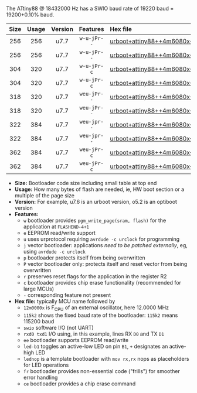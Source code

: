 The ATtiny88 @ 18432000 Hz has a SWIO baud rate of 19220 baud = 19200+0.10% baud.

|Size|Usage|Version|Features|Hex file|
|:-:|:-:|:-:|:-:|:--|
|256|256|u7.7|`w-u-jPr--`|[urboot+attiny88++4m6080x++++4k8_swio_rxd7_txd6_led+d0.hex](https://raw.githubusercontent.com/stefanrueger/urboot.hex/main/mcus/attiny88/external_oscillator/fcpu++4m6080_Hz/br++++4k8_bps/urboot+attiny88++4m6080x++++4k8_swio_rxd7_txd6_led+d0.hex)|
|256|256|u7.7|`w-u-jPr--`|[urboot+attiny88++4m6080x++++4k8_swio_rxd7_txd6_lednop.hex](https://raw.githubusercontent.com/stefanrueger/urboot.hex/main/mcus/attiny88/external_oscillator/fcpu++4m6080_Hz/br++++4k8_bps/urboot+attiny88++4m6080x++++4k8_swio_rxd7_txd6_lednop.hex)|
|304|320|u7.7|`w-u-jPr-c`|[urboot+attiny88++4m6080x++++4k8_swio_rxd7_txd6_led+d0_fr_ce.hex](https://raw.githubusercontent.com/stefanrueger/urboot.hex/main/mcus/attiny88/external_oscillator/fcpu++4m6080_Hz/br++++4k8_bps/urboot+attiny88++4m6080x++++4k8_swio_rxd7_txd6_led+d0_fr_ce.hex)|
|304|320|u7.7|`w-u-jPr-c`|[urboot+attiny88++4m6080x++++4k8_swio_rxd7_txd6_lednop_fr_ce.hex](https://raw.githubusercontent.com/stefanrueger/urboot.hex/main/mcus/attiny88/external_oscillator/fcpu++4m6080_Hz/br++++4k8_bps/urboot+attiny88++4m6080x++++4k8_swio_rxd7_txd6_lednop_fr_ce.hex)|
|318|320|u7.7|`weu-jPr--`|[urboot+attiny88++4m6080x++++4k8_swio_rxd7_txd6_ee_led+d0.hex](https://raw.githubusercontent.com/stefanrueger/urboot.hex/main/mcus/attiny88/external_oscillator/fcpu++4m6080_Hz/br++++4k8_bps/urboot+attiny88++4m6080x++++4k8_swio_rxd7_txd6_ee_led+d0.hex)|
|318|320|u7.7|`weu-jPr--`|[urboot+attiny88++4m6080x++++4k8_swio_rxd7_txd6_ee_lednop.hex](https://raw.githubusercontent.com/stefanrueger/urboot.hex/main/mcus/attiny88/external_oscillator/fcpu++4m6080_Hz/br++++4k8_bps/urboot+attiny88++4m6080x++++4k8_swio_rxd7_txd6_ee_lednop.hex)|
|322|384|u7.7|`weu-jpr--`|[urboot+attiny88++4m6080x++++4k8_swio_rxd7_txd6_ee_led+d0_fr.hex](https://raw.githubusercontent.com/stefanrueger/urboot.hex/main/mcus/attiny88/external_oscillator/fcpu++4m6080_Hz/br++++4k8_bps/urboot+attiny88++4m6080x++++4k8_swio_rxd7_txd6_ee_led+d0_fr.hex)|
|322|384|u7.7|`weu-jpr--`|[urboot+attiny88++4m6080x++++4k8_swio_rxd7_txd6_ee_lednop_fr.hex](https://raw.githubusercontent.com/stefanrueger/urboot.hex/main/mcus/attiny88/external_oscillator/fcpu++4m6080_Hz/br++++4k8_bps/urboot+attiny88++4m6080x++++4k8_swio_rxd7_txd6_ee_lednop_fr.hex)|
|362|384|u7.7|`weu-jPr-c`|[urboot+attiny88++4m6080x++++4k8_swio_rxd7_txd6_ee_led+d0_fr_ce.hex](https://raw.githubusercontent.com/stefanrueger/urboot.hex/main/mcus/attiny88/external_oscillator/fcpu++4m6080_Hz/br++++4k8_bps/urboot+attiny88++4m6080x++++4k8_swio_rxd7_txd6_ee_led+d0_fr_ce.hex)|
|362|384|u7.7|`weu-jPr-c`|[urboot+attiny88++4m6080x++++4k8_swio_rxd7_txd6_ee_lednop_fr_ce.hex](https://raw.githubusercontent.com/stefanrueger/urboot.hex/main/mcus/attiny88/external_oscillator/fcpu++4m6080_Hz/br++++4k8_bps/urboot+attiny88++4m6080x++++4k8_swio_rxd7_txd6_ee_lednop_fr_ce.hex)|

- **Size:** Bootloader code size including small table at top end
- **Usage:** How many bytes of flash are needed, ie, HW boot section or a multiple of the page size
- **Version:** For example, u7.6 is an urboot version, o5.2 is an optiboot version
- **Features:**
  + `w` bootloader provides `pgm_write_page(sram, flash)` for the application at `FLASHEND-4+1`
  + `e` EEPROM read/write support
  + `u` uses urprotocol requiring `avrdude -c urclock` for programming
  + `j` vector bootloader: applications *need to be patched externally*, eg, using `avrdude -c urclock`
  + `p` bootloader protects itself from being overwritten
  + `P` vector bootloader only: protects itself and reset vector from being overwritten
  + `r` preserves reset flags for the application in the register R2
  + `c` bootloader provides chip erase functionality (recommended for large MCUs)
  + `-` corresponding feature not present
- **Hex file:** typically MCU name followed by
  + `12m0000x` is F<sub>CPU</sub> of an external oscillator, here 12.0000 MHz
  + `115k2` shows the fixed baud rate of the bootloader: `115k2` means 115200 baud
  + `swio` software I/O (not UART)
  + `rxd0 txd1` I/O using, in this example, lines RX `D0` and TX `D1`
  + `ee` bootloader supports EEPROM read/write
  + `led-b1` toggles an active-low LED on pin `B1`, `+` designates an active-high LED
  + `lednop` is a template bootloader with `mov rx,rx` nops as placeholders for LED operations
  + `fr` bootloader provides non-essential code ("frills") for smoother error handling
  + `ce` bootloader provides a chip erase command
